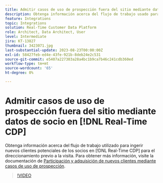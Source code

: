 ```yaml
---
title: Admitir casos de uso de prospección fuera del sitio mediante datos de socio en  [!DNL Real-Time CDP]
description: Obtenga información acerca del flujo de trabajo usado para ingerir nuevos clientes potenciales de socios en  [!DNL Real-Time CDP]  para el direccionamiento previo a la visita. 
feature: Integrations
topic: Integrations
solution: Real-Time Customer Data Platform
role: Architect, Data Architect, User
level: Intermediate
jira: KT-13827
thumbnail: 3423071.jpg
last-substantial-update: 2023-08-23T00:00:00Z
exl-id: 58427feb-ed4e-43fe-921b-8deb24e2c531
source-git-commit: e5407a227303a28a4bc1b9ca7b46c241cdb360ed
workflow-type: tm+mt
source-wordcount: '65'
ht-degree: 0%

---
```


# Admitir casos de uso de prospección fuera del sitio mediante datos de socio en [!DNL Real-Time CDP]

Obtenga información acerca del flujo de trabajo utilizado para ingerir nuevos clientes potenciales de los socios en [!DNL Real-Time CDP] para el direccionamiento previo a la visita. Para obtener más información, visite la documentación de [Participación y adquisición de nuevos clientes mediante casos de uso de prospección](https://experienceleague.adobe.com/docs/experience-platform/rtcdp/use-cases/partner-data/prospecting.html).

>[!VIDEO](https://video.tv.adobe.com/v/3423071/?learn=on)
